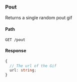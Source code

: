 ### Pout

Returns a single random pout gif

#### Path

```HTTP
GET /pout
```

#### Response

```ts
{
  // The url of the Gif
  url: string;
}
```
